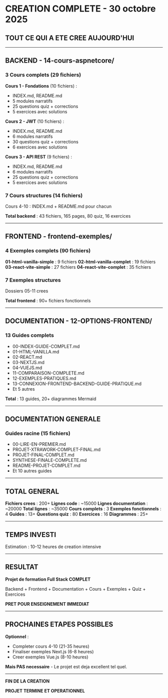 # CREATION COMPLETE - 30 octobre 2025

## TOUT CE QUI A ETE CREE AUJOURD'HUI

---

## BACKEND - 14-cours-aspnetcore/

### 3 Cours complets (29 fichiers)

**Cours 1 - Fondations** (10 fichiers) :
- INDEX.md, README.md
- 5 modules narratifs
- 25 questions quiz + corrections
- 5 exercices avec solutions

**Cours 2 - JWT** (10 fichiers) :
- INDEX.md, README.md
- 6 modules narratifs
- 30 questions quiz + corrections
- 6 exercices avec solutions

**Cours 3 - API REST** (9 fichiers) :
- INDEX.md, README.md
- 6 modules narratifs
- 25 questions quiz + corrections
- 5 exercices avec solutions

### 7 Cours structures (14 fichiers)

Cours 4-10 : INDEX.md + README.md pour chacun

**Total backend** : 43 fichiers, 165 pages, 80 quiz, 16 exercices

---

## FRONTEND - frontend-exemples/

### 4 Exemples complets (90 fichiers)

**01-html-vanilla-simple** : 9 fichiers
**02-html-vanilla-complet** : 19 fichiers
**03-react-vite-simple** : 27 fichiers
**04-react-vite-complet** : 35 fichiers

### 7 Exemples structures

Dossiers 05-11 crees

**Total frontend** : 90+ fichiers fonctionnels

---

## DOCUMENTATION - 12-OPTIONS-FRONTEND/

### 13 Guides complets

- 00-INDEX-GUIDE-COMPLET.md
- 01-HTML-VANILLA.md
- 02-REACT.md
- 03-NEXTJS.md
- 04-VUEJS.md
- 11-COMPARAISON-COMPLETE.md
- 12-EXEMPLES-PRATIQUES.md
- 13-CONNEXION-FRONTEND-BACKEND-GUIDE-PRATIQUE.md
- Et 5 autres

**Total** : 13 guides, 20+ diagrammes Mermaid

---

## DOCUMENTATION GENERALE

### Guides racine (15 fichiers)

- 00-LIRE-EN-PREMIER.md
- PROJET-XTRAWORK-COMPLET-FINAL.md
- PROJET-FINAL-COMPLET.md
- SYNTHESE-FINALE-COMPLETE.md
- README-PROJET-COMPLET.md
- Et 10 autres guides

---

## TOTAL GENERAL

**Fichiers crees** : 200+
**Lignes code** : ~15000
**Lignes documentation** : ~20000
**Total lignes** : ~35000
**Cours complets** : 3
**Exemples fonctionnels** : 4
**Guides** : 13+
**Questions quiz** : 80
**Exercices** : 16
**Diagrammes** : 25+

---

## TEMPS INVESTI

Estimation : 10-12 heures de creation intensive

---

## RESULTAT

**Projet de formation Full Stack COMPLET**

Backend + Frontend + Documentation + Cours + Exemples + Quiz + Exercices

**PRET POUR ENSEIGNEMENT IMMEDIAT**

---

## PROCHAINES ETAPES POSSIBLES

**Optionnel** :
- Completer cours 4-10 (21-35 heures)
- Finaliser exemples Next.js (6-8 heures)
- Creer exemples Vue.js (8-10 heures)

**Mais PAS necessaire** - Le projet est deja excellent tel quel.

---

**FIN DE LA CREATION**

**PROJET TERMINE ET OPERATIONNEL**


